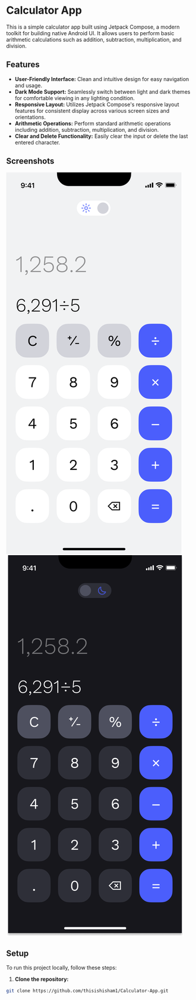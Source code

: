 # Calculator App

This is a simple calculator app built using Jetpack Compose, a modern toolkit for building native Android UI. It allows users to perform basic arithmetic calculations such as addition, subtraction, multiplication, and division.

## Features

- **User-Friendly Interface:** Clean and intuitive design for easy navigation and usage.
- **Dark Mode Support:** Seamlessly switch between light and dark themes for comfortable viewing in any lighting condition.
- **Responsive Layout:** Utilizes Jetpack Compose's responsive layout features for consistent display across various screen sizes and orientations.
- **Arithmetic Operations:** Perform standard arithmetic operations including addition, subtraction, multiplication, and division.
- **Clear and Delete Functionality:** Easily clear the input or delete the last entered character.

## Screenshots

![Light Mode](screen%20shots/Light.png)
![Dark Mode](screen%20shots/Dark.png)

## Setup

To run this project locally, follow these steps:

1. **Clone the repository:**

```bash
git clone https://github.com/thisishisham1/Calculator-App.git
